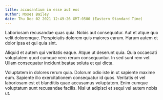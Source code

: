 ```yaml
---
title: accusantium in esse aut eos
author: Moses Bailey
date: Thu Dec 02 2021 12:49:26 GMT-0500 (Eastern Standard Time)
---
```

Laboriosam recusandae quas quia. Nobis aut consequatur. Aut et atque quo velit doloremque. Perspiciatis dolorem quis maiores earum. Harum autem et dolor ipsa et qui quia sint.

 Aliquid et autem qui veritatis eaque. Atque ut deserunt quia. Quia occaecati voluptatem quod cumque vero rerum consequuntur. In sed sunt rem vel. Ullam consequatur incidunt beatae soluta et qui dicta.

 Voluptatem in dolores rerum quia. Dolorum odio iste in ut sapiente maxime eum. Sapiente illo exercitationem consequatur id quos. Veritatis et vel laboriosam est et blanditiis quae accusamus voluptatem. Enim cumque voluptatum sunt recusandae facilis. Nisi ut adipisci et sequi vel autem nobis ut.